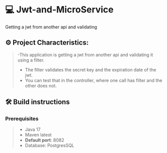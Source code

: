 # 💻 Jwt-and-MicroService
Getting a jwt from another api and validating

## ⚙️ Project Characteristics:
> -This application is getting a jwt from another api and validating it using a filter.
> - The filter validates the secret key and the expiration date of the jwt.
> - You can test that in the controller, where one call has filter and the other does not.


## 🛠️ Build instructions
### Prerequisites
> - Java 17
> - Maven latest
> - **Default port**: 8082
> - Database: PostgresSQL

